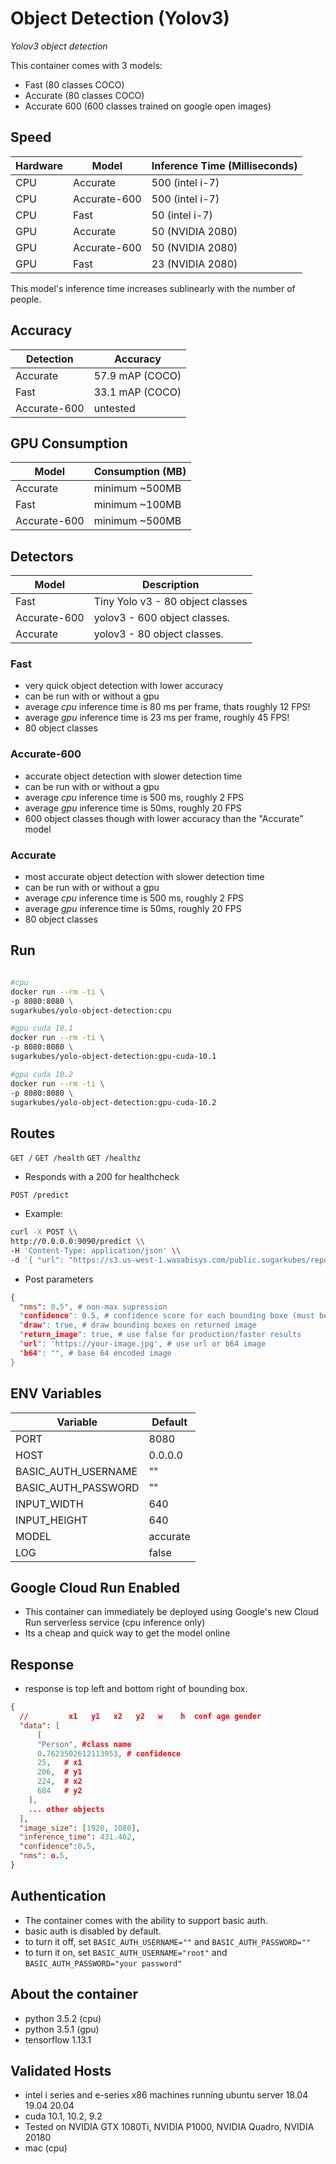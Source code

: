 # Object Detection (Yolov3)

*Yolov3 object detection*

This container comes with 3 models: 
- Fast (80 classes COCO)
- Accurate (80 classes COCO)
- Accurate 600 (600 classes trained on google open images)

## Speed
| Hardware 	| Model        | Inference Time (Milliseconds)
|----------	|------------- | ----------------------
| CPU      	| Accurate     | 500 (intel i-7)
| CPU      	| Accurate-600 | 500 (intel i-7)
| CPU      	| Fast         | 50 (intel i-7)
| GPU      	| Accurate     | 50 (NVIDIA 2080)
| GPU      	| Accurate-600 | 50 (NVIDIA 2080)
| GPU      	| Fast         | 23 (NVIDIA 2080)

This model's inference time increases sublinearly with the number of people.

## Accuracy
| Detection      | Accuracy
|---------------	|-------------------------------
| Accurate       | 57.9 mAP (COCO)
| Fast           | 33.1 mAP (COCO)
| Accurate-600   | untested

## GPU Consumption
| Model          | Consumption (MB)
|---------------	|-------------------------------
| Accurate       | minimum ~500MB
| Fast           | minimum ~100MB
| Accurate-600   | minimum ~500MB

## Detectors

| Model         | Description
|-------------	|-------------------------------
| Fast          | Tiny Yolo v3 - 80 object classes
| Accurate-600  | yolov3 - 600 object classes. 
| Accurate      | yolov3 - 80 object classes. 

### Fast
 - very quick object detection with lower accuracy
 - can be run with or without a gpu
 - average *cpu* inference time is 80 ms per frame, thats roughly 12 FPS!
 - average *gpu* inference time is 23 ms per frame, roughly 45 FPS!
 - 80 object classes

### Accurate-600
- accurate object detection with slower detection time
- can be run with or without a gpu
- average *cpu* inference time is 500 ms, roughly 2 FPS
- average *gpu* inference time is 50ms, roughly 20 FPS
- 600 object classes though with lower accuracy than the "Accurate" model

### Accurate
 - most accurate object detection with slower detection time
 - can be run with or without a gpu
 - average *cpu* inference time is 500 ms, roughly 2 FPS
 - average *gpu* inference time is 50ms, roughly 20 FPS
 - 80 object classes

## Run
```sh

#cpu
docker run --rm -ti \
-p 8080:8080 \
sugarkubes/yolo-object-detection:cpu

#gpu cuda 10.1
docker run --rm -ti \
-p 8080:8080 \
sugarkubes/yolo-object-detection:gpu-cuda-10.1

#gpu cuda 10.2
docker run --rm -ti \
-p 8080:8080 \
sugarkubes/yolo-object-detection:gpu-cuda-10.2
```


## Routes

`GET /`
`GET /health`
`GET /healthz`
- Responds with a 200 for healthcheck

`POST /predict`
- Example:
```sh
curl -X POST \\
http://0.0.0.0:9090/predict \\
-H 'Content-Type: application/json' \\
-d '{ "url": "https://s3.us-west-1.wasabisys.com/public.sugarkubes/repos/sugar-cv/object-detection/friends.jpg" }'
```

- Post parameters
```json
{
  "nms": 0.5", # non-max supression
  "confidence": 0.5, # confidence score for each bounding boxe (must be above this to be returned)
  "draw": true, # draw bounding boxes on returned image
  "return_image": true, # use false for production/faster results
  "url": 'https://your-image.jpg', # use url or b64 image
  "b64": "", # base 64 encoded image
}
```


## ENV Variables

| Variable 	   | Default
|------------  |-------------------------------
| PORT         | 8080
| HOST         | 0.0.0.0
| BASIC_AUTH_USERNAME | ""
| BASIC_AUTH_PASSWORD | ""
| INPUT_WIDTH | 640
| INPUT_HEIGHT | 640
| MODEL | accurate
| LOG | false

## Google Cloud Run Enabled

- This container can immediately be deployed using Google's new Cloud Run serverless service (cpu inference only)
- Its a cheap and quick way to get the model online

## Response

- response is top left and bottom right of bounding box. 
```json
{
  //         x1   y1   x2   y2   w    h  conf age gender
  "data": [
      [
      "Person", #class name
      0.7623502612113953, # confidence
      25,   # x1
      206,  # y1
      224,  # x2
      684   # y2
    ],
    ... other objects
  ],
  "image_size": [1920, 1080],
  "inference_time": 431.462,
  "confidence":0.5,
  "nms": o.5,
}
```


## Authentication
- The container comes with the ability to support basic auth.
- basic auth is disabled by default.
- to turn it off, set `BASIC_AUTH_USERNAME=""` and `BASIC_AUTH_PASSWORD=""`
- to turn it on, set `BASIC_AUTH_USERNAME="root"` and `BASIC_AUTH_PASSWORD="your password"`

## About the container
- python 3.5.2 (cpu)
- python 3.5.1 (gpu)
- tensorflow 1.13.1

## Validated Hosts
- intel i series and e-series x86 machines running ubuntu server 18.04 19.04 20.04
- cuda 10.1, 10.2, 9.2
- Tested on NVIDIA GTX 1080Ti, NVIDIA P1000, NVIDIA Quadro, NVIDIA 20180 
- mac (cpu)
